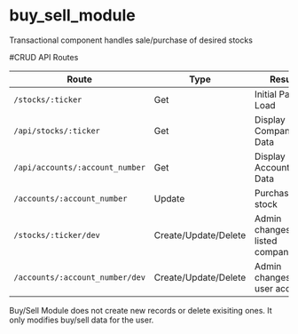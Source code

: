 # buy_sell_module
Transactional component handles sale/purchase of desired stocks 

#CRUD API Routes


| Route                                            | Type                 | Result                              |
|--------------------------------------------------|----------------------|-------------------------------------|
| `/stocks/:ticker`                                | Get                  | Initial Page Load                   |
| `/api/stocks/:ticker`                            | Get                  | Display Company API Data            |
| `/api/accounts/:account_number`                  | Get                  | Display Account API Data            |
| `/accounts/:account_number`                      | Update               | Purchase/Sell stock                 |
| `/stocks/:ticker/dev`                            | Create/Update/Delete | Admin changes to listed companies   |
| `/accounts/:account_number/dev`                  | Create/Update/Delete | Admin changes to user account       |


Buy/Sell Module does not create new records or delete exisiting ones. It only modifies buy/sell data for the
user. 

